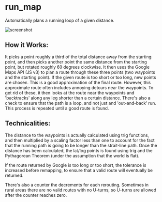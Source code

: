run_map
=======

Automatically plans a running loop of a given distance.

![screenshot](https://raw.github.com/ben-eysenbach/run_map/master/Screenshot.png)

How it Works:
---------
It picks a point roughly a third of the total distance away from the starting point, and then picks another point the same distance from the starting point, but rotated roughly 60 degrees clockwise.  It then uses the Google Maps API (JS v3) to plan a route through these three points (two waypoints and the starting point).  If the given route is too short or too long, new points are chosen.  This is a good approximation of the final route.  However, this approximate route often includes annoying detours near the waypoints.  To get rid of these, it then looks at the route near the waypoints and 'backtracks' along any leg shorter than a certain distance.  There's also a check to ensure that the path is a loop, and not just and 'out-and-back' run.  This process is repeated until a good route is found.

Technicalities:
---------
The distance to the waypoints is actually calculated using trig functions, and then multiplied by a scaling factor less than one to account for the fact that the running path is going to be longer than the strait-line path.  Once the distance has been calculated, the lat/log points is found using trig and the Pythagorean Theorem (under the assumption that the world is flat).

If the route returned by Google is too long or too short, the tolerance is increased before remapping, to ensure that a valid route will eventually be returned.

There's also a counter the decrements for each rerouting.  Sometimes in rural areas there are no valid routes with no U-turns, so U-turns are allowed after the counter reaches zero.
